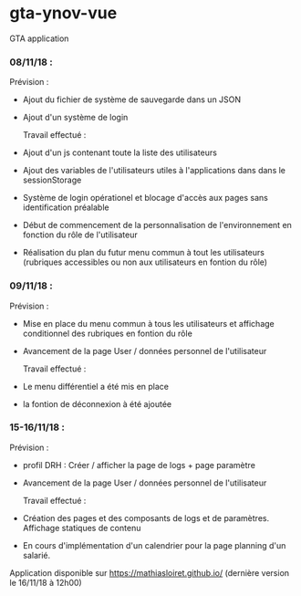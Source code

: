 # gta-ynov-vue
GTA application

### 08/11/18 : 

  Prévision :
- Ajout du fichier de système de sauvegarde dans un JSON
- Ajout d'un système de login 

  Travail effectué :
- Ajout d'un js contenant toute la liste des utilisateurs
- Ajout des variables de l'utilisateurs utiles à l'applications dans dans le sessionStorage
- Système de login opérationel et blocage d'accès aux pages sans identification préalable
- Début de commencement de la personnalisation de l'environnement en fonction du rôle de l'utilisateur
- Réalisation du plan du futur menu commun à tout les utilisateurs (rubriques accessibles ou non aux utilisateurs en fontion du rôle)

### 09/11/18 : 

  Prévision :
- Mise en place du menu commun à tous les utilisateurs et affichage conditionnel des rubriques en fontion du rôle
- Avancement de la page User / données personnel de l'utilisateur

  Travail effectué :
- Le menu différentiel a été mis en place
- la fontion de déconnexion à été ajoutée

### 15-16/11/18 : 

  Prévision :
- profil DRH : Créer / afficher la page de logs + page paramètre
- Avancement de la page User / données personnel de l'utilisateur

  Travail effectué :
- Création des pages et des composants de logs et de paramètres. Affichage statiques de contenu
- En cours d'implémentation d'un calendrier pour la page planning d'un salarié.

Application disponible sur  https://mathiasloiret.github.io/ (dernière version le 16/11/18 à 12h00)

